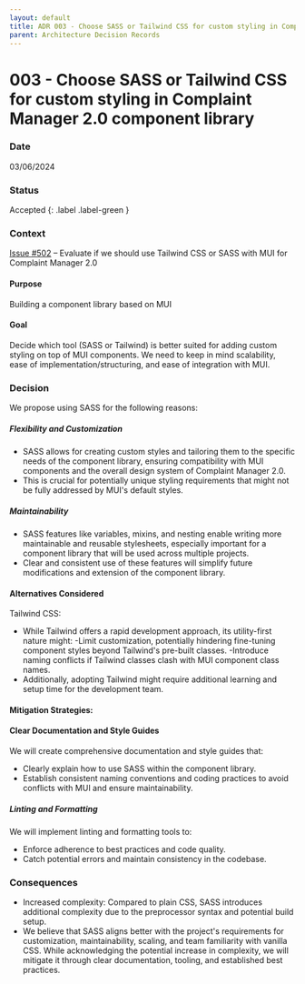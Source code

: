 ```yaml
---
layout: default
title: ADR 003 - Choose SASS or Tailwind CSS for custom styling in Complaint Manager 2.0 component library
parent: Architecture Decision Records
---
```

 
# 003 - Choose SASS or Tailwind CSS for custom styling in Complaint Manager 2.0 component library

### Date

03/06/2024

### Status

Accepted
{: .label .label-green }

### Context

[Issue #502](https://github.com/PublicDataWorks/complaint-manager/issues/502) – Evaluate if we should use Tailwind CSS or SASS with MUI for Complaint Manager 2.0

#### Purpose

Building a component library based on MUI

#### Goal

Decide which tool (SASS or Tailwind) is better suited for adding custom styling on top of MUI components. We need to keep in mind scalability, ease of implementation/structuring, and ease of integration with MUI.

### Decision

We propose using SASS for the following reasons:

##### Flexibility and Customization

- SASS allows for creating custom styles and tailoring them to the specific needs of the component library, ensuring compatibility with MUI components and the overall design system of Complaint Manager 2.0.
- This is crucial for potentially unique styling requirements that might not be fully addressed by MUI's default styles.

##### Maintainability

- SASS features like variables, mixins, and nesting enable writing more maintainable and reusable stylesheets, especially important for a component library that will be used across multiple projects.
- Clear and consistent use of these features will simplify future modifications and extension of the component library.

#### Alternatives Considered

Tailwind CSS:

- While Tailwind offers a rapid development approach, its utility-first nature might:
  -Limit customization, potentially hindering fine-tuning component styles beyond Tailwind's pre-built classes.
  -Introduce naming conflicts if Tailwind classes clash with MUI component class names.
- Additionally, adopting Tailwind might require additional learning and setup time for the development team.

#### Mitigation Strategies:

#### Clear Documentation and Style Guides

We will create comprehensive documentation and style guides that:

- Clearly explain how to use SASS within the component library.
- Establish consistent naming conventions and coding practices to avoid conflicts with MUI and ensure maintainability.

##### Linting and Formatting

We will implement linting and formatting tools to:

- Enforce adherence to best practices and code quality.
- Catch potential errors and maintain consistency in the codebase.

### Consequences

- Increased complexity: Compared to plain CSS, SASS introduces additional complexity due to the preprocessor syntax and potential build setup.
- We believe that SASS aligns better with the project's requirements for customization, maintainability, scaling, and team familiarity with vanilla CSS. While acknowledging the potential increase in complexity, we will mitigate it through clear documentation, tooling, and established best practices.
